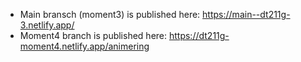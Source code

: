 * Main bransch (moment3) is published here: https://main--dt211g-3.netlify.app/
* Moment4 branch is published here: https://dt211g-moment4.netlify.app/animering
